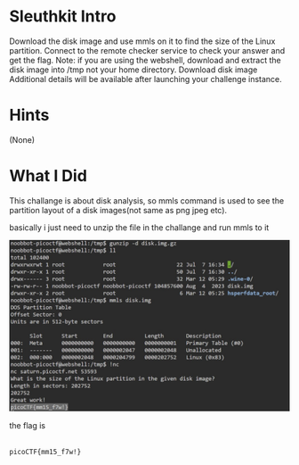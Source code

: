 # Sleuthkit Intro

Download the disk image and use mmls on it to find the size of the Linux partition. Connect to the remote checker service to check your answer and get the flag.
Note: if you are using the webshell, download and extract the disk image into /tmp not your home directory.
Download disk image
Additional details will be available after launching your challenge instance.

# Hints

(None)

# What I Did
This challange is about disk analysis, so mmls command is used to see the partition
layout of a disk images(not same as png jpeg etc).

basically i just need to unzip the file in the challange and run mmls to it

<img src="Pic_1.jpg">

the flag is
``` 

picoCTF{mm15_f7w!}

```